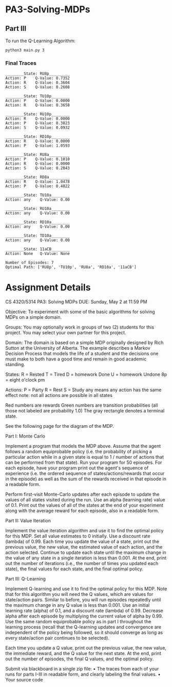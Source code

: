# PA3-Solving-MDPs

## Part III

To run the Q-Learning Algorithm:
```
python3 main.py 3
```

### Final Traces
```
________State: RU8p_________
Action: P    Q-Value: 0.7352
Action: R    Q-Value: 0.3604
Action: S    Q-Value: 0.2608

________State: TU10p________
Action: P    Q-Value: 0.0000
Action: R    Q-Value: 0.3658

________State: RU10p________
Action: R    Q-Value: 0.0000
Action: P    Q-Value: 0.3823
Action: S    Q-Value: 0.0932

________State: RD10p________
Action: R    Q-Value: 0.0000
Action: P    Q-Value: 1.0593

________State: RU8a_________
Action: P    Q-Value: 0.1010
Action: R    Q-Value: 0.0000
Action: S    Q-Value: 0.2843

________State: RD8a_________
Action: R    Q-Value: 1.0478
Action: P    Q-Value: 0.4822

________State: TU10a________
Action: any    Q-Value: 0.00

________State: RU10a________
Action: any    Q-Value: 0.00

________State: RD10a________
Action: any    Q-Value: 0.00

________State: TD10a________
Action: any    Q-Value: 0.00

________State: 11aCB________
Action: None   Q-Value: None

Number of Episodes: 7
Optimal Path: ['RU8p', 'TU10p', 'RU8a', 'RD10a', '11aCB']
```

# Assignment Details

CS 4320/5314
PA3: Solving MDPs
DUE: Sunday, May 2 at 11:59 PM

Objective: To experiment with some of the basic algorithms for solving MDPs on a simple domain.  

Groups: You may optionally work in groups of two (2) students for this project. You may select your own partner for this project.

Domain: The domain is based on a simple MDP originally designed by Rich Sutton at the University of Alberta. The example describes a Markov Decision Process that models the life of a student and the decisions one must make to both have a good time and remain in good academic standing.

States:
R = Rested
T = Tired
D = homework Done
U = homework Undone
8p = eight o'clock pm

Actions:
P = Party
R = Rest
S = Study
any means any action has the same effect
note: not all actions are possible in all states

Red numbers are rewards
Green numbers are transition probabilities (all those not labeled are probability 1.0)
The gray rectangle denotes a terminal state.

See the following page for the diagram of the MDP. 
 




Part I: Monte Carlo 

Implement a program that models the MDP above. Assume that the agent follows a random equiprobable policy (i.e. the probability of picking a particular action while in a given state is equal to 1 / number of actions that can be performed from that state).  Run your program for 50 episodes. For each episode, have your program print out the agent's sequence of experience (i.e. the ordered sequence of states/actions/rewards that occur in the episode) as well as the sum of the rewards received in that episode in a readable form.

Perform first-visit Monte-Carlo updates after each episode to update the values of all states visited during the run.  Use an alpha (learning rate) value of 0.1.  Print out the values of all of the states at the end of your experiment along with the average reward for each episode, also in a readable form.

Part II: Value Iteration 

Implement the value iteration algorithm and use it to find the optimal policy for this MDP.  Set all value estimates to 0 initially. Use a discount rate (lambda) of 0.99. Each time you update the value of a state, print out the previous value, the new value, the estimated value of each action, and the action selected. Continue to update each state until the maximum change in the value of any state in a single iteration is less than 0.001.  At the end, print out the number of iterations (i.e., the number of times you updated each state), the final values for each state, and the final optimal policy. 

Part III: Q-Learning

Implement Q-learning and use it to find the optimal policy for this MDP.  Note that for this algorithm you will need the Q values, which are values for state/action pairs. Similar to before, you will run episodes repeatedly until the maximum change in any Q value is less than 0.001.  Use an initial learning rate (alpha) of 0.1, and a discount rate (lambda) of 0.99.  Decrease alpha after each episode by multiplying the current value of alpha by 0.99. Use the same random equiprobable policy as in part I throughout the learning process (recall that the Q-learning updates and convergence are independent of the policy being followed, so it should converge as long as every state/action pair continues to be selected). 

Each time you update a Q value, print out the previous value, the new value, the immediate reward, and the Q value for the next state.  At the end, print out the number of episodes, the final Q values, and the optimal policy.  

Submit via blackboard in a single zip file: 
•	The traces from each of your runs for parts I-III in readable form, and clearly labeling the final values.
•	Your source code 
